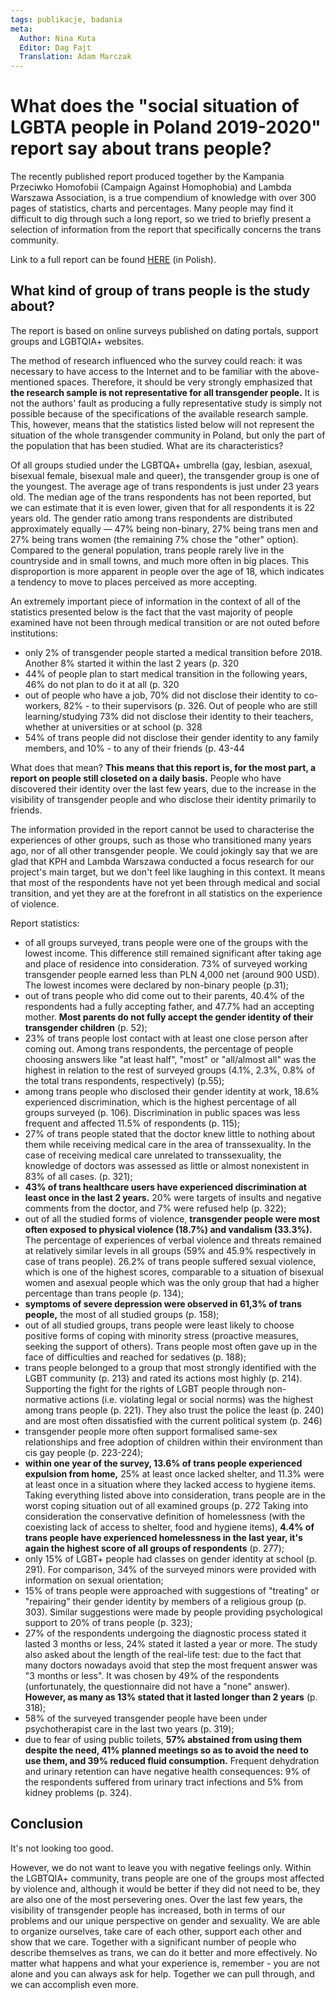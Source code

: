 ```yaml
---
tags: publikacje, badania
meta:
  Author: Nina Kuta
  Editor: Dag Fajt
  Translation: Adam Marczak
---
```


# What does the "social situation of LGBTA people in Poland 2019-2020" report say about trans people?

The recently published report produced together by the Kampania Przeciwko Homofobii (Campaign Against Homophobia) and Lambda Warszawa Association, is a true compendium of knowledge with over 300 pages of statistics, charts and percentages. Many people may find it difficult to dig through such a long report, so we tried to briefly present a selection of information from the report that specifically concerns the trans community.

Link to a full report can be found [HERE](https://kph.org.pl/wp-content/uploads/2021/12/Rapot_Duzy_Digital-1.pdf) (in Polish).

## What kind of group of trans people is the study about?

The report is based on online surveys published on dating portals, support groups and LGBTQIA+ websites.

The method of research influenced who the survey could reach: it was necessary to have access to the Internet and to be familiar with the above-mentioned spaces. Therefore, it should be very strongly emphasized that **the research sample is not representative for all transgender people.** It is not the authors' fault as producing a fully representative study is simply not possible because of the specifications of the available research sample. This, however, means that the statistics listed below will not represent the situation of the whole transgender community in Poland, but only the part of the population that has been studied. What are its characteristics?

Of all groups studied under the LGBTQA+ umbrella (gay, lesbian, asexual, bisexual female, bisexual male and queer), the transgender group is one of the youngest. The average age of trans respondents is just under 23 years old. The median age of the trans respondents has not been reported, but we can estimate that it is even lower, given that for all respondents it is 22 years old. The gender ratio among trans respondents are distributed approximately equally — 47% being non-binary, 27% being trans men and 27% being trans women (the remaining 7% chose the "other" option). Compared to the general population, trans people rarely live in the countryside and in small towns, and much more often in big places. This disproportion is more apparent in people over the age of 18, which indicates a tendency to move to places perceived as more accepting.

An extremely important piece of information in the context of all of the statistics presented below is the fact that the vast majority of people examined have not been through medical transition or are not outed before institutions:
-  only 2% of transgender people started a medical transition before 2018. Another 8% started it within the last 2 years (p. 320 
- 44% of people plan to start medical transition in the following years, 46% do not plan to do it at all (p. 320 
- out of people who have a job, 70% did not disclose their identity to co-workers, 82% - to their supervisors (p. 326. Out of people who are still learning/studying 73% did not disclose their identity to their teachers, whether at universities or at school (p. 328 
- 54% of trans people did not disclose their gender identity to any family members, and 10% - to any of their friends (p. 43-44 

What does that mean? **This means that this report is, for the most part, a report on people still closeted on a daily basis.** People who have discovered their identity over the last few years, due to the increase in the visibility of transgender people and who disclose their identity primarily to friends.

The information provided in the report cannot be used to characterise the experiences of other groups, such as those who transitioned many years ago, nor of all other transgender people. We could jokingly say that we are glad that KPH and Lambda Warszawa conducted a focus research for our project's main target, but we don't feel like laughing in this context. It means that most of the respondents have not yet been through medical and social transition, and yet they are at the forefront in all statistics on the experience of violence.

Report statistics:
- of all groups surveyed, trans people were one of the groups with the lowest income. This difference still remained significant after taking age and place of residence into consideration. 73% of surveyed working transgender people earned less than PLN 4,000 net (around 900 USD). The lowest incomes were declared by non-binary people (p.31);
- out of trans people who did come out to their parents, 40.4% of the respondents had a fully accepting father, and 47.7% had an accepting mother. **Most parents do not fully accept the gender identity of their transgender children** (p. 52);
- 23% of trans people lost contact with at least one close person after coming out. Among trans respondents, the percentage of people choosing answers like "at least half", "most" or "all/almost all" was the highest in relation to the rest of surveyed groups (4.1%, 2.3%, 0.8% of the total trans respondents, respectively) (p.55);
- among trans people who disclosed their gender identity at work, 18.6% experienced discrimination, which is the highest percentage of all groups surveyed (p. 106). Discrimination in public spaces was less frequent and affected 11.5% of respondents (p. 115); 
- 27% of trans people stated that the doctor knew little to nothing about them while receiving medical care in the area of transsexuality. In the case of receiving medical care unrelated to transsexuality, the knowledge of doctors was assessed as little or almost nonexistent in 83% of all cases. (p. 321);
- **43% of trans healthcare users have experienced discrimination at least once in the last 2 years.** 20% were targets of insults and negative comments from the doctor, and 7% were refused help (p. 322);
- out of all the studied forms of violence, **transgender people were most often exposed to physical violence (18.7%) and vandalism (33.3%).** The percentage of experiences of verbal violence and threats remained at relatively similar levels in all groups (59% and 45.9% respectively in case of trans people). 26.2% of trans people suffered sexual violence, which is one of the highest scores, comparable to a situation of bisexual women and asexual people which was the only group that had a higher percentage than trans people (p. 134);
- **symptoms of severe depression were observed in 61,3% of trans people,** the most of all studied groups (p. 158);
- out of all studied groups, trans people were least likely to choose positive forms of coping with minority stress (proactive measures, seeking the support of others). Trans people most often gave up in the face of difficulties and reached for sedatives (p. 188);
- trans people belonged to a group that most strongly identified with the LGBT community (p. 213) and rated its actions most highly (p. 214). Supporting the fight for the rights of LGBT people through non-normative actions (i.e. violating legal or social norms) was the highest among trans people (p. 221). They also trust the police the least (p. 240) and are most often dissatisfied with the current political system (p. 246) 
- transgender people more often support formalised same-sex relationships and free adoption of children within their environment than cis gay people (p. 223-224); 
- **within one year of the survey, 13.6% of trans people experienced expulsion from home,** 25% at least once lacked shelter, and 11.3% were at least once in a situation where they lacked access to hygiene items. Taking everything listed above into consideration, trans people are in the worst coping situation out of all examined groups (p. 272 Taking into consideration the conservative definition of homelessness (with the coexisting lack of access to shelter, food and hygiene items), **4.4% of trans people have experienced homelessness in the last year, it's again the highest score of all groups of respondents** (p. 277);
- only 15% of LGBT+ people had classes on gender identity at school (p. 291). For comparison, 34% of the surveyed minors were provided with information on sexual orientation; 
- 15% of trans people were approached with suggestions of "treating" or "repairing" their gender identity by members of a religious group (p. 303). Similar suggestions were made by people providing psychological support to 20% of trans people (p. 323);
- 27% of the respondents undergoing the diagnostic process stated it lasted 3 months or less, 24% stated it lasted a year or more. The study also asked about the length of the real-life test: due to the fact that many doctors nowadays avoid that step the most frequent answer was "3 months or less". It was chosen by 49% of the respondents (unfortunately, the questionnaire did not have a "none" answer). **However, as many as 13% stated that it lasted longer than 2 years** (p. 318);
- 58% of the surveyed transgender people have been under psychotherapist care in the last two years (p. 319);
- due to fear of using public toilets, **57% abstained from using them despite the need, 41% planned meetings so as to avoid the need to use them, and 39% reduced fluid consumption.** Frequent dehydration and urinary retention can have negative health consequences: 9% of the respondents suffered from urinary tract infections and 5% from kidney problems (p. 324).

## Conclusion

It's not looking too good. 

However, we do not want to leave you with negative feelings only. Within the LGBTQIA+ community, trans people are one of the groups most affected by violence and, although it would be better if they did not need to be,  they are also one of the most persevering ones. Over the last few years, the visibility of transgender people has increased, both in terms of our problems and our unique perspective on gender and sexuality. We are able to organize ourselves, take care of each other, support each other and show that we care. Together with a significant number of people who describe themselves as trans, we can do it better and more effectively. No matter what happens and what your experience is, remember - you are not alone and you can always ask for help. Together we can pull through, and we can accomplish even more.